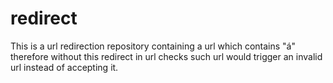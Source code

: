 # redirect
This is a url redirection repository containing a url which contains "á" therefore without this redirect in url checks such url would trigger an invalid url instead of accepting it.

